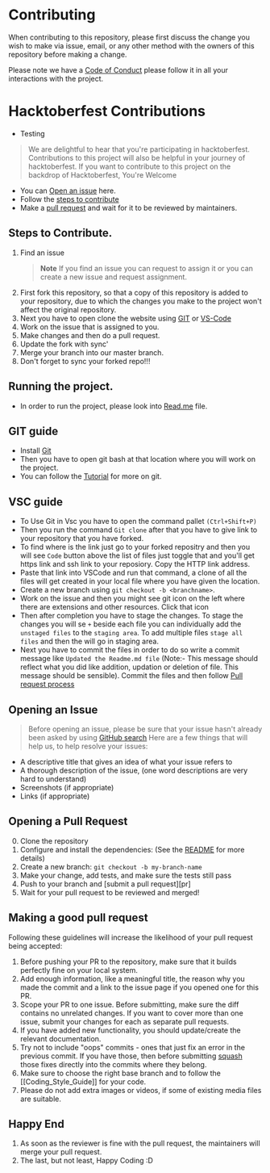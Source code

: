 # Contributing

When contributing to this repository, please first discuss the change you wish to make via issue,
email, or any other method with the owners of this repository before making a change. 

Please note we have a [Code of Conduct](CODE_OF_CONDUCT.md) please follow it in all your interactions with the project.

# Hacktoberfest Contributions
* Testing
> We are delightful to hear that you're participating in hacktoberfest. 
> Contributions to this project will also be helpful in your journey of hacktoberfest.
> If you want to contribute to this project on the backdrop of Hacktoberfest, You're Welcome
* You can [Open an issue](#opening-an-issue) here.
* Follow the [steps to contribute](#steps-to-contribute)
* Make a [pull request](#opening-a-pull-request) and wait for it to be reviewed by maintainers.

## Steps to Contribute.
1. Find an issue
   >**Note**
   >If you find an issue you can request to assign it or you can create a new issue and request assignment.
2. First fork this repository, so that a copy of this repository is added to your repository, due to which the changes you make to 
the project won't affect the original repository. 
3. Next you have to open clone the website using [GIT](#git-guide) or [VS-Code](#vsc-guide)
4. Work on the issue that is assigned to you.
5. Make changes and then do a pull request.
6. Update the fork with sync'
7. Merge your branch into our master branch.
8. Don't forget to sync your forked repo!!!

## Running the project.
* In order to run the project, please look into [Read.me](README.md) file.

## GIT guide
- Install [Git](https://gitforwindows.org/)
- Then you have to open git bash at that location where you will work on the project.
- You can follow the [Tutorial](https://youtu.be/apGV9Kg7ics) for more on git.

## VSC guide
- To Use Git in Vsc you have to open the command pallet ```(Ctrl+Shift+P)```
- Then you run the command ``Git clone`` after that you have to give link to your repository that you have forked.
- To find where is the link just go to your forked repositry and then you will see ```Code``` button above the list of files just toggle that and you'll get https link and ssh link to your reposiory. Copy the HTTP link address.
- Paste that link into VSCode and run that command, a clone of all the files will get created in your local file where you have given the location.
- Create a new branch using ```git checkout -b <branchname>```. 
- Work on the issue and then you might see git icon on the left where there are extensions and other resources. Click that icon 
- Then after completion you have to stage the changes. To stage the changes you will se ```+``` beside each file you can individually add the ```unstaged files``` to the ```staging area```. To add multiple files ```stage all files``` and then the will go in staging area. 
- Next you have to commit the files in order to do so write a commit message like ```Updated the Readme.md file``` (Note:- This message should reflect what you did like addition, updation or deletion of file. This message should be sensible). Commit the files and then follow [Pull request process](#opening-a-pull-request)


## Opening an Issue
>Before opening an issue, please be sure that your issue hasn't already been asked by using [GitHub search](https://help.github.com/articles/searching-issues/)
Here are a few things that will help us, to help resolve your issues:
- A descriptive title that gives an idea of what your issue refers to
- A thorough description of the issue, (one word descriptions are very hard to understand)
- Screenshots (if appropriate)
- Links (if appropriate)


## Opening a Pull Request

0. Clone the repository
0. Configure and install the dependencies: (See the [README](README.md) for more details)
0. Create a new branch: `git checkout -b my-branch-name`
0. Make your change, add tests, and make sure the tests still pass
0. Push to your branch and [submit a pull request][pr]
0. Wait for your pull request to be reviewed and merged!

Making a good pull request
--------------------------

Following these guidelines will increase the likelihood of your pull request being accepted:

1.  Before pushing your PR to the repository, make sure that it builds perfectly fine on your local system.
2.  Add enough information, like a meaningful title, the reason why you made the commit and a link to the issue page if you opened one for this PR.
3.  Scope your PR to one issue. Before submitting, make sure the diff contains no unrelated changes. If you want to cover more than one issue, submit your changes for each as separate pull requests.
4.  If you have added new functionality, you should update/create the relevant documentation.
5.  Try not to include "oops" commits - ones that just fix an error in the previous commit. If you have those, then before submitting [squash](http://git-scm.com/book/en/Git-Tools-Rewriting-History#Squashing-Commits) those fixes directly into the commits where they belong.
6.  Make sure to choose the right base branch and to follow the [[Coding_Style_Guide]] for your code.
7.  Please do not add extra images or videos, if some of existing media files are suitable.

Happy End
---------

1. As soon as the reviewer is fine with the pull request, the maintainers will merge your pull request.
2. The last, but not least, Happy Coding :D
